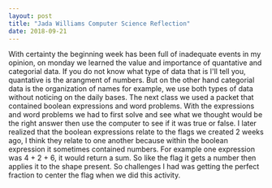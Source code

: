 ```yaml
---
layout: post
title: "Jada Williams Computer Science Reflection"
date: 2018-09-21
---
```


With certainty the beginning week has been full of inadequate events in my opinion, on monday we learned the value and importance of quantative and categorial data. If you do not know what type of data that is I'll tell you, quantative is the arangment of numbers. But on the other hand categorial data is the organization of names for example, we use both types of data without noticing on the daily bases. The next class we used a packet that contained boolean expressions and word problems. With the expressions and word problems we had to first solve and see what we thought would be the right answer then use the computer to see if it was true or false. I later realized that the boolean expressions relate to the flags we created 2 weeks ago, I think they relate to one another because within the boolean expression it sometimes contained numbers. For example one expression was 4 + 2 + 6, it would return a sum. So like the flag it gets a number then applies it to the shape present. So challenges I had was getting the perfect fraction to center the flag when we did this activity.

